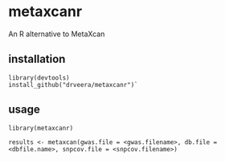 # metaxcanr
An R alternative to MetaXcan 

## installation
```
library(devtools)
install_github("drveera/metaxcanr")`
```

## usage 
```
library(metaxcanr)

results <- metaxcan(gwas.file = <gwas.filename>, db.file = <dbfile.name>, snpcov.file = <snpcov.filename>)
```


